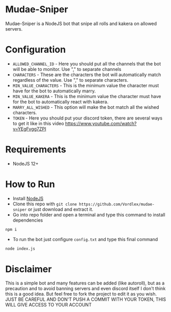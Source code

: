# Mudae-Sniper
Mudae-Sniper is a NodeJS bot that snipe all rolls and kakera on allowed servers.

# Configuration
+ `ALLOWED_CHANNEL_ID` - Here you should put all the channels that the bot will be able to monitor. Use "," to separate channels
+ `CHARACTERS` - These are the characters the bot will automatically match regardless of the value. Use "," to separate characters.
+ `MIN_VALUE_CHARACTERS` - This is the minimum value the character must have for the bot to automatically marry.
+ `MIN_VALUE_KAKERA` - This is the minimum value the character must have for the bot to automatically react with kakera.
+ `MARRY_ALL_WISHED` - This option will make the bot match all the wished characters.
+ `TOKEN` - Here you should put your discord token, there are several ways to get it like in this video https://www.youtube.com/watch?v=YEgFvgg7ZPI

# Requirements
+ NodeJS 12+

# How to Run
+ Install [NodeJS](https://nodejs.org/en/download/package-manager/current)
+ Clone this repo with `git clone https://github.com/Vordlex/mudae-sniper` or just download and extract it.
+ Go into repo folder and open a terminal and type this command to install dependencies
```sh
npm i
```
+ To run the bot just configure `config.txt` and type this final command 
```sh
node index.js
```


# Disclaimer
This is a simple bot and many features can be added (like autoroll), but as a precaution and to avoid banning servers and even discord itself I don't think this is a good idea. But feel free to fork the project to edit it as you wish. JUST BE CAREFUL AND DON'T PUSH A COMMIT WITH YOUR TOKEN, THIS WILL GIVE ACCESS TO YOUR ACCOUNT
